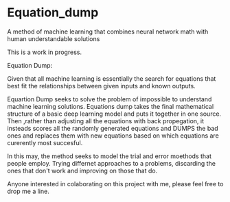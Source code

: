 # Equation_dump
A method of machine learning that combines neural network math with human understandable solutions

This is a work in progress. 

Equation Dump:

Given that all machine learning is essentially the search for equations that best fit the relationships between given inputs and known outputs. 

Equartion Dump seeks to solve the problem of impossible to understand machine learning solutions. Equations dump takes the final mathematical 
structure of a basic deep learning model and puts it together in one source. Then ,rather than adjusting all the equations with back
propegation, it insteads scores all the randomly generated equations and DUMPS the bad ones and replaces them with new equations based
on which equations are curerently most succesful.

In this may, the method seeks to model the trial and error moethods that people employ. Trying differnet approaches to a problems, discarding the
ones that don't work and improving on those that do.

Anyone interested in colaborating on this project with me, please feel free to drop me a line.
